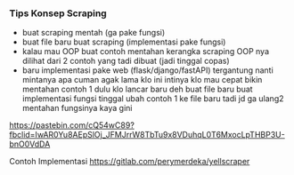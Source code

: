 ### Tips Konsep Scraping
- buat scraping mentah (ga pake fungsi)
- buat file baru buat scraping (implementasi pake fungsi)
- kalau mau OOP buat contoh mentahan kerangka scraping OOP nya dilihat dari 2 contoh yang tadi dibuat (jadi tinggal copas)
- baru implementasi pake web (flask/django/fastAPI) tergantung nanti mintanya apa
cuman agak lama klo ini intinya klo mau cepat bikin mentahan contoh 1 dulu klo lancar baru deh buat file baru buat implementasi fungsi tinggal ubah contoh 1 ke file baru tadi jd ga ulang2
mentahan fungsinya kaya gini

https://pastebin.com/cQ54wC89?fbclid=IwAR0Yu8AEpSlOj_JFMJrrW8TbTu9x8VDuhqL0T6MxocLpTHBP3U-bnO0VdDA

Contoh Implementasi
 https://gitlab.com/perymerdeka/yellscraper
 

